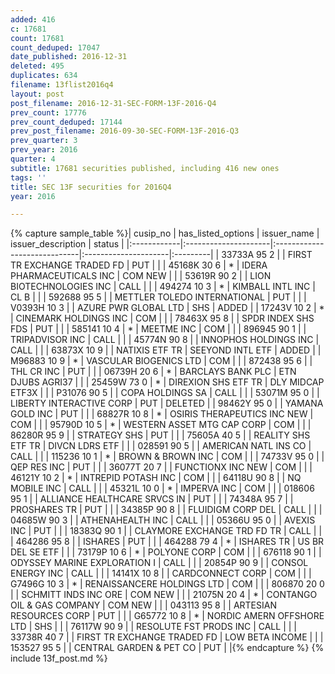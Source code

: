 ```yaml
---
added: 416
c: 17681
count: 17681
count_deduped: 17047
date_published: 2016-12-31
deleted: 495
duplicates: 634
filename: 13flist2016q4
layout: post
post_filename: 2016-12-31-SEC-FORM-13F-2016-Q4
prev_count: 17776
prev_count_deduped: 17144
prev_post_filename: 2016-09-30-SEC-FORM-13F-2016-Q3
prev_quarter: 3
prev_year: 2016
quarter: 4
subtitle: 17681 securities published, including 416 new ones
tags: ''
title: SEC 13F securities for 2016Q4
year: 2016

---
```

{% capture sample_table %}| cusip_no    | has_listed_options   | issuer_name                  | issuer_description   | status   |
|:------------|:---------------------|:-----------------------------|:---------------------|:---------|
| 33733A 95 2 |                      | FIRST TR EXCHANGE TRADED FD  | PUT                  |          |
| 45168K 30 6 | *                    | IDERA PHARMACEUTICALS INC    | COM NEW              |          |
| 53619R 90 2 |                      | LION BIOTECHNOLOGIES INC     | CALL                 |          |
| 494274 10 3 | *                    | KIMBALL INTL INC             | CL B                 |          |
| 592688 95 5 |                      | METTLER TOLEDO INTERNATIONAL | PUT                  |          |
| V0393H 10 3 |                      | AZURE PWR GLOBAL LTD         | SHS                  | ADDED    |
| 17243V 10 2 | *                    | CINEMARK HOLDINGS INC        | COM                  |          |
| 78463X 95 8 |                      | SPDR INDEX SHS FDS           | PUT                  |          |
| 585141 10 4 | *                    | MEETME INC                   | COM                  |          |
| 896945 90 1 |                      | TRIPADVISOR INC              | CALL                 |          |
| 45774N 90 8 |                      | INNOPHOS HOLDINGS INC        | CALL                 |          |
| 63873X 10 9 |                      | NATIXIS ETF TR               | SEEYOND INTL ETF     | ADDED    |
| M96883 10 9 | *                    | VASCULAR BIOGENICS LTD       | COM                  |          |
| 872438 95 6 |                      | THL CR INC                   | PUT                  |          |
| 06739H 20 6 | *                    | BARCLAYS BANK PLC            | ETN DJUBS AGRI37     |          |
| 25459W 73 0 | *                    | DIREXION SHS ETF TR          | DLY MIDCAP ETF3X     |          |
| P31076 90 5 |                      | COPA HOLDINGS SA             | CALL                 |          |
| 53071M 95 0 |                      | LIBERTY INTERACTIVE CORP     | PUT                  | DELETED  |
| 98462Y 95 0 |                      | YAMANA GOLD INC              | PUT                  |          |
| 68827R 10 8 | *                    | OSIRIS THERAPEUTICS INC NEW  | COM                  |          |
| 95790D 10 5 | *                    | WESTERN ASSET MTG CAP CORP   | COM                  |          |
| 86280R 95 9 |                      | STRATEGY SHS                 | PUT                  |          |
| 75605A 40 5 |                      | REALITY SHS ETF TR           | DIVCN LDRS ETF       |          |
| 028591 90 5 |                      | AMERICAN NATL INS CO         | CALL                 |          |
| 115236 10 1 | *                    | BROWN & BROWN INC            | COM                  |          |
| 74733V 95 0 |                      | QEP RES INC                  | PUT                  |          |
| 36077T 20 7 |                      | FUNCTIONX INC NEW            | COM                  |          |
| 46121Y 10 2 | *                    | INTREPID POTASH INC          | COM                  |          |
| 64118U 90 8 |                      | NQ MOBILE INC                | CALL                 |          |
| 45321L 10 0 | *                    | IMPERVA INC                  | COM                  |          |
| 018606 95 1 |                      | ALLIANCE HEALTHCARE SRVCS IN | PUT                  |          |
| 74348A 95 7 |                      | PROSHARES TR                 | PUT                  |          |
| 34385P 90 8 |                      | FLUIDIGM CORP DEL            | CALL                 |          |
| 04685W 90 3 |                      | ATHENAHEALTH INC             | CALL                 |          |
| 05366U 95 0 |                      | AVEXIS INC                   | PUT                  |          |
| 18383Q 90 1 |                      | CLAYMORE EXCHANGE TRD FD TR  | CALL                 |          |
| 464286 95 8 |                      | ISHARES                      | PUT                  |          |
| 464288 79 4 | *                    | ISHARES TR                   | US BR DEL SE ETF     |          |
| 73179P 10 6 | *                    | POLYONE CORP                 | COM                  |          |
| 676118 90 1 |                      | ODYSSEY MARINE EXPLORATION I | CALL                 |          |
| 20854P 90 9 |                      | CONSOL ENERGY INC            | CALL                 |          |
| 14141X 10 8 |                      | CARDCONNECT CORP             | COM                  |          |
| G7496G 10 3 | *                    | RENAISSANCERE HOLDINGS LTD   | COM                  |          |
| 806870 20 0 |                      | SCHMITT INDS INC ORE         | COM NEW              |          |
| 21075N 20 4 | *                    | CONTANGO OIL & GAS COMPANY   | COM NEW              |          |
| 043113 95 8 |                      | ARTESIAN RESOURCES CORP      | PUT                  |          |
| G65772 10 8 | *                    | NORDIC AMERN OFFSHORE LTD    | SHS                  |          |
| 76117W 90 9 |                      | RESOLUTE FST PRODS INC       | CALL                 |          |
| 33738R 40 7 |                      | FIRST TR EXCHANGE TRADED FD  | LOW BETA INCOME      |          |
| 153527 95 5 |                      | CENTRAL GARDEN & PET CO      | PUT                  |          |{% endcapture %}
{% include 13f_post.md %}